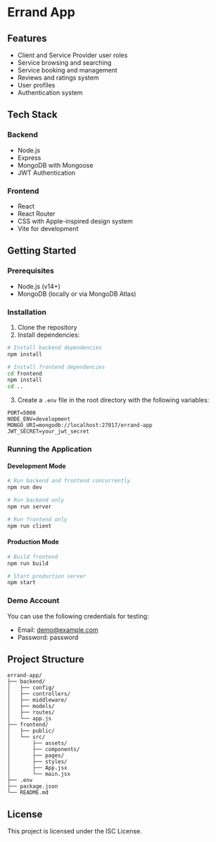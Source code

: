 # Errand App



## Features

- Client and Service Provider user roles
- Service browsing and searching
- Service booking and management
- Reviews and ratings system
- User profiles
- Authentication system

## Tech Stack

### Backend
- Node.js
- Express
- MongoDB with Mongoose
- JWT Authentication

### Frontend
- React
- React Router
- CSS with Apple-inspired design system
- Vite for development

## Getting Started

### Prerequisites

- Node.js (v14+)
- MongoDB (locally or via MongoDB Atlas)

### Installation

1. Clone the repository
2. Install dependencies:

```bash
# Install backend dependencies
npm install

# Install frontend dependencies
cd frontend
npm install
cd ..
```

3. Create a `.env` file in the root directory with the following variables:

```
PORT=5000
NODE_ENV=development
MONGO_URI=mongodb://localhost:27017/errand-app
JWT_SECRET=your_jwt_secret
```

### Running the Application

#### Development Mode

```bash
# Run backend and frontend concurrently
npm run dev

# Run backend only
npm run server

# Run frontend only
npm run client
```

#### Production Mode

```bash
# Build frontend
npm run build

# Start production server
npm start
```

### Demo Account

You can use the following credentials for testing:

- Email: demo@example.com
- Password: password

## Project Structure

```
errand-app/
├── backend/
│   ├── config/
│   ├── controllers/
│   ├── middleware/
│   ├── models/
│   ├── routes/
│   └── app.js
├── frontend/
│   ├── public/
│   └── src/
│       ├── assets/
│       ├── components/
│       ├── pages/
│       ├── styles/
│       ├── App.jsx
│       └── main.jsx
├── .env
├── package.json
└── README.md
```

## License

This project is licensed under the ISC License.
